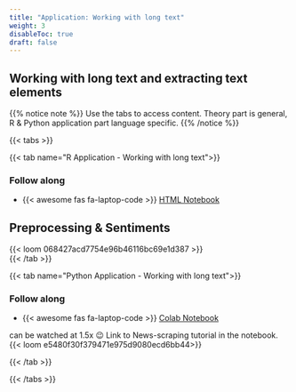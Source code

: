 ```yaml
---
title: "Application: Working with long text"
weight: 3
disableToc: true
draft: false
---
```


## Working with long text and extracting text elements

{{% notice note %}} Use the tabs to access content. Theory part is general, R & Python application part language specific.
{{% /notice %}}


{{< tabs >}}



{{< tab name="R Application - Working with long text">}}
<div>
   <h3>Follow along</h3>
  <ul>
    <li> {{< awesome fas fa-laptop-code >}} <a href="https://sds-aau.github.io/SDS-master/M2/notebooks/NLP_long_text_R.nb.html" target="_blank">HTML Notebook</a> </li>
  </ul>


  <h2>Preprocessing & Sentiments</h2>
  {{< loom 068427acd7754e96b46116bc69e1d387 >}}


</div>
{{< /tab >}}


  
{{< tab name="Python Application - Working with long text">}}
<div>
   <h3>Follow along</h3> 
  <ul>
    <li> {{< awesome fas fa-laptop-code >}} <a href="https://colab.research.google.com/github/SDS-AAU/SDS-master/blob/master/M2/notebooks/NLP_Longtext_py.ipynb" target="_blank">Colab Notebook</a> </li>
  </ul>

  can be watched at 1.5x 😉 Link to News-scraping tutorial in the notebook.
  {{< loom e5480f30f379471e975d9080ecd6bb44>}}

</div>
{{< /tab >}}

{{< /tabs >}}
